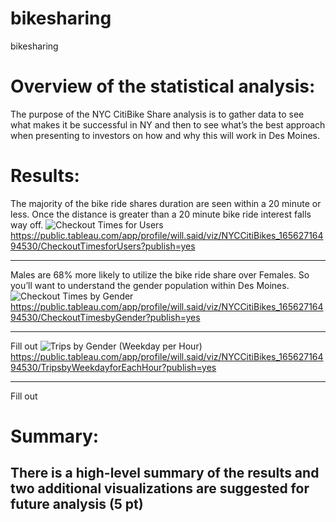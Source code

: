 # bikesharing
bikesharing

# Overview of the statistical analysis:

The purpose of the NYC CitiBike Share analysis is to gather data to see what makes it be successful in NY and then to see what’s the best approach when presenting to investors on how and why this will work in Des Moines.

# Results:

The majority of the bike ride shares duration are seen within a 20 minute or less. Once the distance is greater than a 20 minute bike ride interest falls way off.
![Checkout Times for Users](https://user-images.githubusercontent.com/101777677/175834679-3440c729-77a6-4744-8d31-61a5f824f9a6.JPG)
https://public.tableau.com/app/profile/will.said/viz/NYCCitiBikes_16562716494530/CheckoutTimesforUsers?publish=yes

_______________________________________________________________________________________________________________________________________________________________________

Males are 68% more likely to utilize the bike ride share over Females. So you’ll want to understand the gender population within Des Moines.
![Checkout Times by Gender](https://user-images.githubusercontent.com/101777677/175834760-dfcb8a26-c7d7-45b7-911a-fe39dc076186.JPG)
https://public.tableau.com/app/profile/will.said/viz/NYCCitiBikes_16562716494530/CheckoutTimesbyGender?publish=yes

_______________________________________________________________________________________________________________________________________________________________________

Fill out
![Trips by Gender (Weekday per Hour)](https://user-images.githubusercontent.com/101777677/175834907-ce61ca35-b255-4c8c-9772-ca70d1560516.JPG)
https://public.tableau.com/app/profile/will.said/viz/NYCCitiBikes_16562716494530/TripsbyWeekdayforEachHour?publish=yes

_______________________________________________________________________________________________________________________________________________________________________

Fill out





# Summary:

## There is a high-level summary of the results and two additional visualizations are suggested for future analysis (5 pt)
